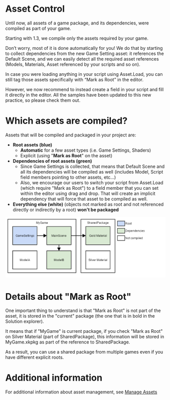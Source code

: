 # Asset Control

<div class="doc-incomplete"/>

Until now, all assets of a game package, and its dependencies, were compiled as part of your game.

Starting with 1.3, we compile only the assets required by your game.

Don’t worry, most of it is done automatically for you! We do that by starting to collect dependencies from the new Game Setting asset: it references the Default Scene, and we can easily detect all the required asset references (Models, Materials, Asset referenced by your scripts and so on).

In case you were loading anything in your script using Asset.Load, you can still tag those assets specifically with “Mark as Root” in the editor.

However, we now recommend to instead create a field in your script and fill it directly in the editor. All the samples have been updated to this new practice, so please check them out.

# Which assets are compiled?

Assets that will be compiled and packaged in your project are:

- **Root assets (blue)**
  - **Automatic** for a few asset types (i.e. Game Settings, Shaders)
  - Explicit (using "**Mark as Root**" on the asset)
- **Dependencies of root assets (green)**
  - Since Game Settings is collected, that means that Default Scene and all its dependencies will be compiled as well (includes Model, Script field members pointing to other assets, etc...)
  - Also, we encourage our users to switch your script from Asset.Load (which require "Mark as Root") to a field member that you can set within the editor using drag and drop. That will create an implicit dependency that will force that asset to be compiled as well.
- **Everything else (white)** (objects not marked as root and not referenced directly or indirectly by a root) **won't be packaged**




![media/26968245.png](media/26968245.png) 




# Details about "Mark as Root"

One important thing to understand is that "Mark as Root" is not part of the asset, it is stored in the "current" package (the one that is in bold in the Solution explorer).

It means that if "MyGame" is current package, if you check "Mark as Root" on Silver Material (part of SharedPackage), this information will be stored in MyGame.xkpkg as part of the reference to SharedPackage.

As a result, you can use a shared package from multiple games even if you have different explicit roots.

 
# Additional information

For additional information about asset management, see [Manage Assets](../../game-studio/manage-assets.md)